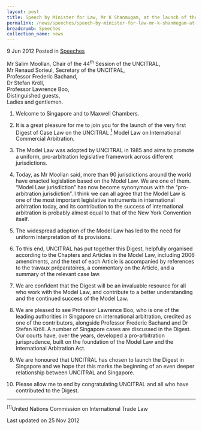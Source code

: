 ```yaml
---
layout: post
title: Speech by Minister for Law, Mr K Shanmugam, at the launch of the 2012 Digest of Case Law on the UNCITRAL Model Law on International Commercial Arbitration
permalink: /news/speeches/speech-by-minister-for-law-mr-k-shanmugam-at-the-launch-of-the-2012-digest-of-case-law-on-the
breadcrumb: Speeches
collection_name: news
---
```



9 Jun 2012 Posted in [Speeches](/news/speeches)

Mr Salim Moollan, Chair of the 44<sup>th</sup> Session of the UNCITRAL,  
Mr Renaud Sorieul, Secretary of the UNCITRAL,  
Professor Frederic Bachand,  
Dr Stefan Kröll,  
Professor Lawrence Boo,  
Distinguished guests,  
Ladies and gentlemen.  

1. Welcome to Singapore and to Maxwell Chambers.

2. It is a great pleasure for me to join you for the launch of the very first Digest of Case Law on the UNCITRAL <a href="#fn"><sup>1</sup></a> Model Law on International Commercial Arbitration.

3. The Model Law was adopted by UNCITRAL in 1985 and aims to promote a uniform, pro-arbitration legislative framework across different jurisdictions.

4. Today, as Mr Moollan said, more than 90 jurisdictions around the world have enacted legislation based on the Model Law. We are one of them. “Model Law jurisdiction” has now become synonymous with the “pro-arbitration jurisdiction”. I think we can all agree that the Model Law is one of the most important legislative instruments in international arbitration today, and its contribution to the success of international arbitration is probably almost equal to that of the New York Convention itself.

5. The widespread adoption of the Model Law has led to the need for uniform interpretation of its provisions.

6. To this end, UNCITRAL has put together this Digest, helpfully organised according to the Chapters and Articles in the Model Law, including 2006 amendments, and the text of each Article is accompanied by references to the travaux préparatoires, a commentary on the Article, and a summary of the relevant case law.

7. We are confident that the Digest will be an invaluable resource for all who work with the Model Law, and contribute to a better understanding and the continued success of the Model Law.

8. We are pleased to see Professor Lawrence Boo, who is one of the leading authorities in Singapore on international arbitration, credited as one of the contributors, alongside Professor Frederic Bachand and Dr Stefan Kröll. A number of Singapore cases are discussed in the Digest. Our courts have, over the years, developed a pro-arbitration jurisprudence, built on the foundation of the Model Law and the International Arbitration Act.

9. We are honoured that UNCITRAL has chosen to launch the Digest in Singapore and we hope that this marks the beginning of an even deeper relationship between UNCITRAL and Singapore.

10. Please allow me to end by congratulating UNCITRAL and all who have contributed to the Digest.

---

<p id="fn"><sup>[1]</sup>United Nations Commission on International Trade Law</p>


<p class="right-side-updated">Last updated on 25 Nov 2012</p>
